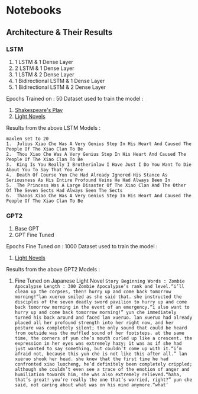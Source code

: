 # Notebooks

## Architecture & Their Results

### LSTM
1. 1 LSTM & 1 Dense Layer
2. 2 LSTM & 1 Dense Layer
3. 1 LSTM & 2 Dense Layer
4. 1 Bidirectional LSTM & 1 Dense Layer
5. 1 Bidirectional LSTM & 2 Dense Layer

Epochs Trained on : 50
Dataset used to train the model : 
1. [Shakespeare's Play](https://www.kaggle.com/kingburrito666/shakespeare-plays)
2. [Light Novels](https://www.kaggle.com/utsavk02/4-light-novel-for-text-generation)

Results from the above LSTM Models :
```
maxlen set to 20
1.  Julius Xiao Che Was A Very Genius Step In His Heart And Caused The People Of The Xiao Clan To Be
2.  Thou Xiao Che Was A Very Genius Step In His Heart And Caused The People Of The Xiao Clan To Be
3.  King Is You Really I Brotherinlaw I Have Just I Do You Want To Die About You To Say That You Are
4.  Death Of Course Yun Che Had Already Ignored His Stance As Seriousness As His Entire Profound Veins He Had Always Been In
5.  The Princess Was A Large Disaster Of The Xiao Clan And The Other Of The Seven Sects Had Always Seen The Sects
6.  Thanos Xiao Che Was A Very Genius Step In His Heart And Caused The People Of The Xiao Clan To Be
```

### GPT2
1. Base GPT
2. GPT Fine Tuned

Epochs Fine Tuned on : 1000
Dataset used to train the model : 
1. [Light Novels](https://www.kaggle.com/utsavk02/4-light-novel-for-text-generation)

Results from the above GPT2 Models :
  1. Fine Tuned on Japanese Light Novel 
    ```
    Story Beginning Words : Zombie Apocalypse
    Length : 300
    Zombie Apocalypse’s rank and level.“i’ll clean up the corpses, then! hurry up and come back tomorrow morning!”lan xueruo smiled as she said that. she instructed the disciples of the seven deadly sword pavilion to hurry up and come back tomorrow morning in the event of an emergency.“i also want to hurry up and come back tomorrow morning!” yun che immediately turned his back around and faced lan xueruo. lan xueruo had already placed all her profound strength into her right now, and her posture was completely silent; the only sound that could be heard from outside was the muffled sound of her footsteps. at the same time, the corners of yun che’s mouth curled up like a crescent. the expression in her eyes was extremely hazy; it was as if she had just wanted to say something, but couldn’t come up with it.“i’m afraid not, because this yun che is not like this after all.” lan xueruo shook her head. she knew that the first time he had confronted xiao luocheng, he’d definitely been completely crippled; although she couldn’t even see a trace of the emotion of anger and humiliation towards him, she was also extremely relieved.“haha, that’s great! you’re really the one that’s worried, right?” yun che said, not caring about what was on his mind anymore.“what’
    ```



